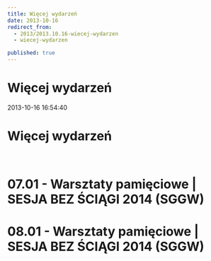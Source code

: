 ```yaml
---
title: Więcej wydarzeń
date: 2013-10-16
redirect_from: 
  - 2013/2013.10.16-wiecej-wydarzen
  - wiecej-wydarzen

published: true
---
```




# Więcej wydarzeń

<time>2013-10-16 16:54:40</time>


# Więcej wydarzeń

 

# 07.01 - **Warsztaty pamięciowe** | SESJA BEZ ŚCIĄGI 2014 (SGGW)   

# 08.01 - **Warsztaty pamięciowe** | SESJA BEZ ŚCIĄGI 2014 (SGGW)   

<!--{{json:{"created_date":"2013-10-16 16:54:40","publish_down":"0000-00-00 00:00:00","id":"5314"}}}-->